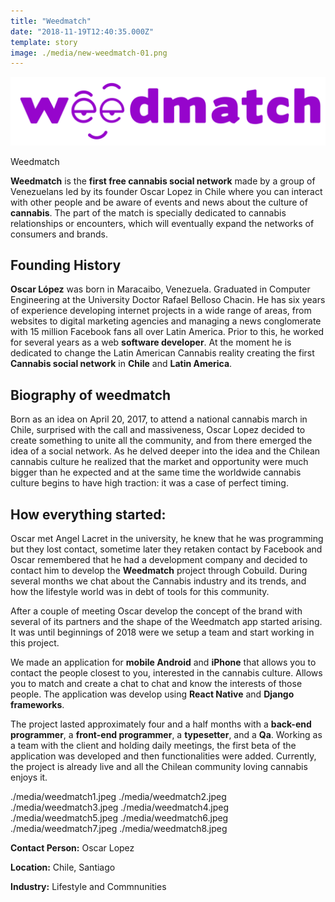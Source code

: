 ```yaml
---
title: "Weedmatch"
date: "2018-11-19T12:40:35.000Z"
template: story
image: ./media/new-weedmatch-01.png
---
```


![Weedmatch](./media/weedmatch-bg.png)

<title-2 align="centered">Weedmatch</title-2>

**Weedmatch** is the **first free cannabis social network** made by a group of Venezuelans led by its founder Oscar Lopez in Chile where
you can interact with other people and be aware of events and news about the culture of **cannabis**.
The part of the match is specially dedicated to cannabis relationships or encounters, which will eventually expand the networks of
consumers and brands.

## Founding History

**Oscar López** was born in Maracaibo, Venezuela. Graduated in Computer Engineering at the University Doctor Rafael Belloso Chacin.
He has six years of experience developing internet projects in a wide range of areas, from websites to digital marketing agencies and
managing a news conglomerate with 15 million Facebook fans all over Latin America. Prior to this, he worked for several years as a web
**software developer**.
At the moment he is dedicated to change the Latin American Cannabis reality creating the first **Cannabis social network** in **Chile**
and **Latin America**.

## Biography of weedmatch

Born as an idea on April 20, 2017, to attend a national cannabis march in Chile, surprised with the call and massiveness, Oscar Lopez decided to create something to unite all the community, and from there emerged the idea of a social network. As he delved deeper into
the idea and the Chilean cannabis culture he realized that the market and opportunity were much bigger than he expected and at the same time the worldwide cannabis culture begins to have high traction: it was a case of perfect timing.

## How everything started:

Oscar met Angel Lacret in the university, he knew that he was programming but they lost contact, sometime later they retaken contact by
Facebook and Oscar remembered that he had a development company and decided to contact him to develop the **Weedmatch** project through Cobuild. During several months we chat about the Cannabis industry and its trends, and how the lifestyle world was in debt of tools for this community. 

After a couple of meeting Oscar develop the concept of the brand with several of its partners and the shape of the Weedmatch app started arising. It was until beginnings of 2018 were we setup a team and start working in this project.

We made an application for **mobile Android** and **iPhone** that allows you to contact the people closest to you, interested in the cannabis culture. Allows you to match and create a chat to chat and know the interests of those people. 
The application was develop using **React Native** and **Django frameworks**.

The project lasted approximately four and a half months with a **back-end programmer**, a **front-end programmer**, a **typesetter**, and a **Qa**. Working as a team with the client and holding daily meetings, the first beta of the application was developed and then functionalities were added. Currently, the project is already live and all the Chilean community loving cannabis enjoys it.

<carousel folder='customer-success-stories'>
./media/weedmatch1.jpeg
./media/weedmatch2.jpeg
./media/weedmatch3.jpeg
./media/weedmatch4.jpeg
./media/weedmatch5.jpeg
./media/weedmatch6.jpeg
./media/weedmatch7.jpeg
./media/weedmatch8.jpeg
</carousel>

**Contact Person:** Oscar Lopez

**Location:** Chile, Santiago

**Industry:** Lifestyle and Commnunities
